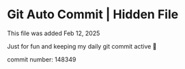 # Git Auto Commit | Hidden File

This file was added Feb 12, 2025

Just for fun and keeping my daily git commit active 🤪

commit number: 148349
